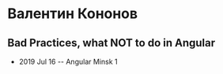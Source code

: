 # Валентин Кононов

## Bad Practices, what NOT to do in Angular
- 2019 Jul 16 -- Angular Minsk 1    
